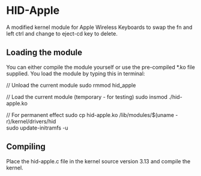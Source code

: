 HID-Apple
=========

A modified kernel module for Apple Wireless Keyboards to swap the fn and left ctrl and change to eject-cd key to delete.


Loading the module
------------------
You can either compile the module yourself or use the pre-compiled *.ko file supplied.
You load the module by typing this in terminal:

// Unload the current module
sudo rmmod hid_apple  

// Load the current module (temporary - for testing)
sudo insmod ./hid-apple.ko

// For permanent effect
sudo cp hid-apple.ko /lib/modules/$(uname -r)/kernel/drivers/hid      
sudo update-initramfs -u


Compiling
---------
Place the hid-apple.c file in the kernel source version 3.13 and compile the kernel.
